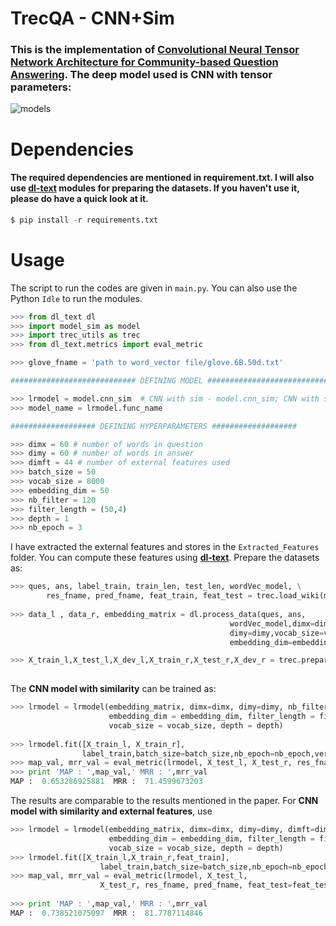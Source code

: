 # TrecQA - CNN+Sim
### This is the implementation of [Convolutional Neural Tensor Network Architecture for Community-based Question Answering](https://www.ijcai.org/Proceedings/15/Papers/188.pdf). The deep model used is CNN with tensor parameters:
![models](https://github.com/GauravBh1010tt/DeepLearn/blob/master/TrecQA_CNN%2BSim/cnn_sim.JPG)

# Dependencies
#### The required dependencies are mentioned in requirement.txt. I will also use **[dl-text](https://github.com/GauravBh1010tt/DL-text)** modules for preparing the datasets. If you haven't use it, please do have a quick look at it. 

```python
$ pip install -r requirements.txt
```

# Usage
The script to run the codes are given in ```main.py```. You can also use the Python ```Idle``` to run the modules.

```python
>>> from dl_text dl
>>> import model_sim as model
>>> import trec_utils as trec
>>> from dl_text.metrics import eval_metric

>>> glove_fname = 'path to word_vector file/glove.6B.50d.txt'

############################ DEFINING MODEL ############################

>>> lrmodel = model.cnn_sim  # CNN with sim - model.cnn_sim; CNN with sim and Feat - model.cnn_sim_ft
>>> model_name = lrmodel.func_name

################### DEFINING HYPERPARAMETERS ###################

>>> dimx = 60 # number of words in question
>>> dimy = 60 # number of words in answer
>>> dimft = 44 # number of external features used
>>> batch_size = 50
>>> vocab_size = 8000
>>> embedding_dim = 50
>>> nb_filter = 120
>>> filter_length = (50,4)
>>> depth = 1
>>> nb_epoch = 3
```
I have extracted the external features and stores in the ```Extracted_Features``` folder. You can compute these features using **[dl-text](https://github.com/GauravBh1010tt/DL-text)**. Prepare the datasets as:

```python
>>> ques, ans, label_train, train_len, test_len, wordVec_model, \
        res_fname, pred_fname, feat_train, feat_test = trec.load_wiki(model_name, glove_fname)
            
>>> data_l , data_r, embedding_matrix = dl.process_data(ques, ans,
                                                 wordVec_model,dimx=dimx,
                                                 dimy=dimy,vocab_size=vocab_size,
                                                 embedding_dim=embedding_dim)

>>> X_train_l,X_test_l,X_dev_l,X_train_r,X_test_r,X_dev_r = trec.prepare_train_test(data_l,data_r,
                                                                           train_len,test_len)
```

The **CNN model with similarity** can be trained as:
```python
>>> lrmodel = lrmodel(embedding_matrix, dimx=dimx, dimy=dimy, nb_filter = nb_filter, 
                      embedding_dim = embedding_dim, filter_length = filter_length,
                      vocab_size = vocab_size, depth = depth)
    
>>> lrmodel.fit([X_train_l, X_train_r],
                label_train,batch_size=batch_size,nb_epoch=nb_epoch,verbose=2)
>>> map_val, mrr_val = eval_metric(lrmodel, X_test_l, X_test_r, res_fname, pred_fname)
>>> print 'MAP : ',map_val,' MRR : ',mrr_val
MAP :  0.653286925881  MRR :  71.4599673203
```
The results are comparable to the results mentioned in the paper. For **CNN model with similarity and external features**, use 


```python
>>> lrmodel = lrmodel(embedding_matrix, dimx=dimx, dimy=dimy, dimft=dimft, nb_filter = nb_filter, 
                      embedding_dim = embedding_dim, filter_length = filter_length,
                      vocab_size = vocab_size, depth = depth)
>>> lrmodel.fit([X_train_l,X_train_r,feat_train],
                    label_train,batch_size=batch_size,nb_epoch=nb_epoch,verbose=2)
>>> map_val, mrr_val = eval_metric(lrmodel, X_test_l,
                    X_test_r, res_fname, pred_fname, feat_test=feat_test)
    
>>> print 'MAP : ',map_val,' MRR : ',mrr_val
MAP :  0.738521075097  MRR :  81.7787114846
```
